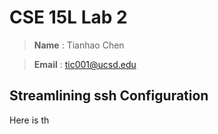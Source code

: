 # CSE 15L Lab 2 

> __Name__ : Tianhao Chen  

> __Email__ : tic001@ucsd.edu 

## Streamlining ssh Configuration
Here is th
